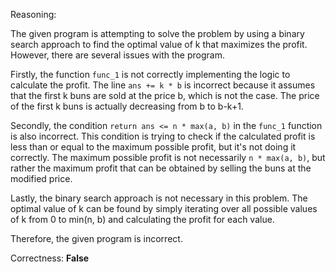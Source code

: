 Reasoning: 

The given program is attempting to solve the problem by using a binary search approach to find the optimal value of k that maximizes the profit. However, there are several issues with the program.

Firstly, the function `func_1` is not correctly implementing the logic to calculate the profit. The line `ans += k * b` is incorrect because it assumes that the first k buns are sold at the price b, which is not the case. The price of the first k buns is actually decreasing from b to b-k+1.

Secondly, the condition `return ans <= n * max(a, b)` in the `func_1` function is also incorrect. This condition is trying to check if the calculated profit is less than or equal to the maximum possible profit, but it's not doing it correctly. The maximum possible profit is not necessarily `n * max(a, b)`, but rather the maximum profit that can be obtained by selling the buns at the modified price.

Lastly, the binary search approach is not necessary in this problem. The optimal value of k can be found by simply iterating over all possible values of k from 0 to min(n, b) and calculating the profit for each value.

Therefore, the given program is incorrect.

Correctness: **False**